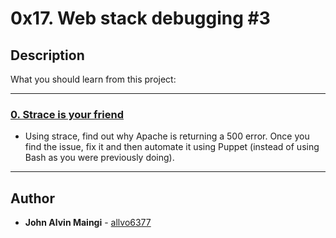 # 0x17. Web stack debugging #3

## Description
What you should learn from this project:

---

### [0. Strace is your friend](./0-strace_is_your_friend.pp)
* Using strace, find out why Apache is returning a 500 error. Once you find the issue, fix it and then automate it using Puppet (instead of using Bash as you were previously doing).  

---

## Author
* **John Alvin Maingi** - [allvo6377](https://github.com/allvo6377)
